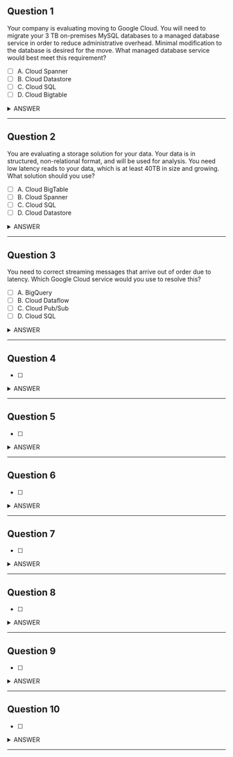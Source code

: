 ## Question 1
Your company is evaluating moving to Google Cloud. You will need to migrate your 3 TB on-premises MySQL databases to a managed database service in order to reduce administrative overhead. Minimal modification to the database is desired for the move. What managed database service would best meet this requirement?

- [ ] A. Cloud Spanner
- [ ] B. Cloud Datastore
- [ ] C. Cloud SQL
- [ ] D. Cloud Bigtable

<details><summary>ANSWER</summary><b>
C. Cloud SQL

> Explanation : `Cloud SQL` is the direct lift and shift option for existing MySQL workloads and requires minimal modification.
`Cloud Bigtable` is a NoSQL analytics database, and not a direct equivalent to a MySQL lift and shift operation.

</b></details>

---

## Question 2
You are evaluating a storage solution for your data. Your data is in structured, non-relational format, and will be used for analysis. You need low latency reads to your data, which is at least 40TB in size and growing. What solution should you use?

- [ ] A. Cloud BigTable
- [ ] B. Cloud Spanner
- [ ] C. Cloud SQL
- [ ] D. Cloud Datastore

<details><summary>ANSWER</summary><b>
A. Cloud BigTable

> Explanation: `BigTable` meets the requirements of _low latency_ analysis on _non-relational_ data.
`Cloud Datastore` supports _non-relational_ data, but is geared more toward transactional uses than analytics.
</b></details>

---

## Question 3
You need to correct streaming messages that arrive out of order due to latency. Which Google Cloud service would you use to resolve this?

- [ ] A. BigQuery
- [ ] B. Cloud Dataflow
- [ ] C. Cloud Pub/Sub
- [ ] D. Cloud SQL

<details><summary>ANSWER</summary><b>
B. Cloud Dataflow
</b></details>

---

## Question 4

- [ ] 

<details><summary>ANSWER</summary><b>

</b></details>

---

## Question 5

- [ ] 

<details><summary>ANSWER</summary><b>

</b></details>

---

## Question 6

- [ ] 

<details><summary>ANSWER</summary><b>

</b></details>

---

## Question 7

- [ ] 

<details><summary>ANSWER</summary><b>

</b></details>

---

## Question 8

- [ ] 

<details><summary>ANSWER</summary><b>

</b></details>

---

## Question 9

- [ ] 

<details><summary>ANSWER</summary><b>

</b></details>

---

## Question 10

- [ ] 

<details><summary>ANSWER</summary><b>

</b></details>

---